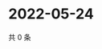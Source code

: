 # 2022-05-24

共 0 条

<!-- BEGIN WEIBO -->
<!-- 最后更新时间 Tue May 24 2022 21:37:02 GMT+0800 (China Standard Time) -->

<!-- END WEIBO -->
